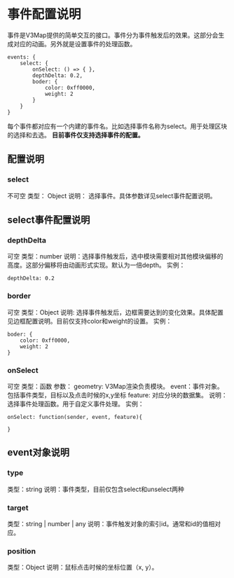 # 事件配置说明
事件是V3Map提供的简单交互的接口。事件分为事件触发后的效果。这部分会生成对应的动画。另外就是设置事件的处理函数。
```
events: {
    select: {
        onSelect: () => { },
        depthDelta: 0.2,
        boder: {
            color: 0xff0000,
            weight: 2
        }
    }
}
```
每个事件都对应有一个内建的事件名。比如选择事件名称为select。用于处理区块的选择和去选。
**目前事件仅支持选择事件的配置。**

## 配置说明
### select
不可空
类型： Object
说明： 选择事件。具体参数详见select事件配置说明。

## select事件配置说明
### depthDelta
可空
类型：number
说明：选择事件触发后，选中模块需要相对其他模块偏移的高度。这部分偏移将由动画形式实现。默认为一倍depth。
实例：
```
depthDelta: 0.2
```

### border
可空
类型：Object
说明: 选择事件触发后，边框需要达到的变化效果。具体配置见边框配置说明。目前仅支持color和weight的设置。
实例：
```
boder: {
    color: 0xff0000,
    weight: 2
}
```

### onSelect
可空
类型：函数
参数：
    geometry: V3Map渲染负责模块。
    event：事件对象。包括事件类型，目标以及点击时候的x,y坐标
    feature: 对应分块的数据集。
说明：选择事件处理函数。用于自定义事件处理。
实例：
```
onSelect: function(sender, event, feature){ 

}
```

## event对象说明
### type
类型：string
说明：事件类型，目前仅包含select和unselect两种

### target
类型：string | number | any
说明：事件触发对象的索引id。通常和id的值相对应。

### position
类型：Object
说明：鼠标点击时候的坐标位置（x, y）。
